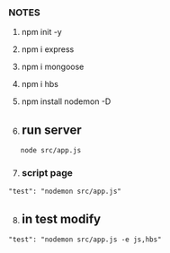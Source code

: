 ### NOTES 

1.    npm init -y
2.    npm i express
3.    npm i mongoose
4.    npm i hbs
5.    npm install nodemon -D

6.    ## run server
 `    node src/app.js   `

7.    ### script page 
 ` "test": "nodemon src/app.js" `

8.    ## in test  modify

 ` "test": "nodemon src/app.js -e js,hbs" `


